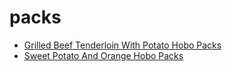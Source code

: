 # packs

 * [Grilled Beef Tenderloin With Potato Hobo Packs](index/g/grilled-beef-tenderloin-with-potato-hobo-packs-109518.json)
 * [Sweet Potato And Orange Hobo Packs](index/s/sweet-potato-and-orange-hobo-packs-103964.json)
